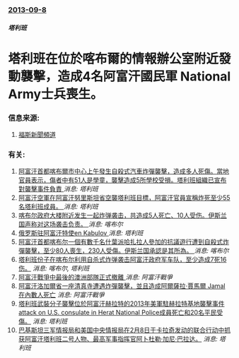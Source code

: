 ### [2013-09-8](/news/2013/09/8/index.md)

##### 塔利班
#  塔利班在位於喀布爾的情報辦公室附近發動襲擊，造成4名阿富汗國民軍 National Army士兵喪生。




### 信息来源:

1. [福斯新聞頻道](http://www.foxnews.com/world/2013/09/08/taliban-kill-4-afghan-troops-in-attack-on-intel-office/)

### 有关:

1. [阿富汗首都喀布爾市中心上午發生自殺式汽車炸彈襲擊，造成多人死傷。當地官員表示，傷者中有51人是學童，襲擊造成5所學校受損。塔利班組織已宣布對襲擊事件負責 ](/zh/news/2019/07/1/阿富汗首都喀布爾市中心上午發生自殺式汽車炸彈襲擊-造成多人死傷-當地官員表示-傷者中有51人是學童-襲擊造成5所學校受損.md) _消息: 塔利班_
2. [阿富汗空軍在阿富汗努里斯坦省空襲塔利班目標，阿富汗官員宣稱炸死至少55名塔利班成員。 ](/zh/news/2017/09/8/阿富汗空軍在阿富汗努里斯坦省空襲塔利班目標-阿富汗官員宣稱炸死至少55名塔利班成員.md) _消息: 塔利班_
3. [喀布尔政府大楼附近发生一起炸弹袭击，共造成5人死亡、10人受伤。伊斯兰国声称对这场袭击负责。 ](/zh/news/2017/04/12/喀布尔政府大楼附近发生一起炸弹袭击-共造成5人死亡-10人受伤-伊斯兰国声称对这场袭击负责.md) _消息: 喀布尔_
4. [俄罗斯驻阿富汗特使en Kabulov ](/zh/news/2017/03/24/俄罗斯驻阿富汗特使en-Kabulov.md) _消息: 塔利班_
5. [阿富汗首都喀布尔一個有數千名什葉派哈扎拉人參加的抗議遊行遭到自殺式炸彈襲擊，至少80人喪生，230人受傷。伊斯兰国承認是其所為。 ](/zh/news/2016/07/23/阿富汗首都喀布尔一個有數千名什葉派哈扎拉人參加的抗議遊行遭到自殺式炸彈襲擊-至少80人喪生-230人受傷-伊斯兰国承認是.md) _消息: 喀布尔_
6. [ 塔利班份子在喀布尔利用自杀式炸弹袭击阿富汗政府军车队，至少造成7死16伤。](/zh/news/2014/10/1/塔利班份子在喀布尔利用自杀式炸弹袭击阿富汗政府军车队-至少造成7死16伤.md) _消息: 喀布尔, 塔利班_
7. [ 阿富汗戰爭中最後的澳洲部隊正式撤離 ](/zh/news/2013/12/15/阿富汗戰爭中最後的澳洲部隊正式撤離.md) _消息: 阿富汗戰爭_
8. [ 阿富汗洛加爾省一座清真寺遭遇炸彈襲擊，並且造成阿爾薩拉·賈馬爾 Jamal在內數人死亡](/zh/news/2013/10/15/阿富汗洛加爾省一座清真寺遭遇炸彈襲擊-並且造成阿爾薩拉-賈馬爾-Jamal在內數人死亡.md) _消息: 阿富汗戰爭_
9. [ 塔利班武裝分子襲擊位於阿富汗赫拉特的2013年美軍駐赫拉特基地襲擊事件 attack on U.S. consulate in Herat National Police成員死亡和20名平民受傷。](/zh/news/2013/09/13/塔利班武裝分子襲擊位於阿富汗赫拉特的2013年美軍駐赫拉特基地襲擊事件-attack-on-US-consulat.md) _消息: 塔利班_
10. [ 巴基斯坦三军情报局和美国中央情报局在2月8日于卡拉奇发动的联合行动中抓获阿富汗塔利班二号人物、最高军事指挥官阿卜杜勒·加尼·巴拉达。](/zh/news/2010/02/16/巴基斯坦三军情报局和美国中央情报局在2月8日于卡拉奇发动的联合行动中抓获阿富汗塔利班二号人物-最高军事指挥官阿卜杜勒.md) _消息: 塔利班_
